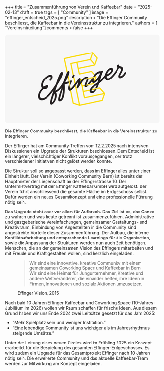 +++
title = "Zusammenführung von Verein und Kaffeebar"
date = "2025-02-13"
draft = true
tags = [ "Community" ]
image = "effinger_entscheid_2025.png"
description = "Die Effinger Community beschliesst, die Kaffeebar in die Vereinsstruktur zu integrieren."
authors = [ "Vereinsmitteilung"]
comments = false
+++

![Zusammenführung von Kaffeebar und Verein](effinger_entscheid_2025.png)

<div class="lead">Die Effinger Community beschliesst, die Kaffeebar in die Vereinsstruktur zu integrieren.</div>

Der Effinger hat am Community-Treffen vom 12.2.2025 nach intensiven Diskussionen ein Upgrade der Strukturen beschlossen. Dem Entscheid ist ein längerer, vielschichtiger Konflikt vorausgegangen, der trotz verschiedener Initiativen nicht gelöst werden konnte.

Die Struktur soll so angepasst werden, dass im Effinger alles unter einer Einheit läuft. Der Verein (Coworking Community Bern) ist bereits der Hauptmieter der Liegenschaft an der Effingerstrasse 10. Der Untermietvertrag mit der Effinger Kaffeebar GmbH wird aufgelöst. Der Verein führt anschliessend die gesamte Fläche im Erdgeschoss selbst. Dafür werden ein neues Gesamtkonzept und eine professionelle Führung nötig sein. 

Das Upgrade steht aber vor allem für Aufbruch. Das Ziel ist es, das Ganze zu wahren und was heute getrennt ist zusammenzuführen. Administrative und gastgeberische Vereinfachungen, gemeinsamer Gestaltungs- und Kreativraum, Einbindung von Angestellten in die Community sind angestrebte Vorteile dieser Zusammenführung. Der Aufbau, die interne Konfliktaufarbeitung und entsprechende Learnings für die Organisation, sowie die Anpassung der Strukturen werden nun auch Zeit benötigen. Menschen, die an der gemeinsamen Vision des Effingers mitarbeiten und mit Freude und Kraft gestalten wollen, sind herzlich eingeladen. 

  <section class="page-section bg-gray mb-20 pt-40 pb-10">
    <div class="container relative">
      <figure class="text-center">
        <blockquote class="blockquote">
          <p>Wir sind eine innovative, kreative Community mit einem gemeinsamen Coworking Space und Kaffeebar in Bern. Wir sind eine Heimat für Jungunternehmer, Kreative und andere Weltveränderer, die einander helfen, ihre Ideen in Firmen, Innovationen und soziale Aktionen umzusetzen.</p>
        </blockquote>
        <figcaption class="blockquote-footer">Effinger Vision, 2015</figcaption>
      </figure>
    </div>
  </section>


Nach bald 10 Jahren Effinger Kaffeebar und Coworking Space (10-Jahres-Jubiläum im 2026) wollen wir Raum schaffen für frische Ideen. Aus diesem Grund haben wir uns Ende 2024 zwei Leitsätze gesetzt für das Jahr 2025:

- “Mehr Spielplatz sein und weniger Institution.”
- “Eine lebendige Community ist uns wichtiger als im Jahresrhythmus steigende Umsätze.”

Unter der Leitung eines neuen Circles wird im Frühling 2025 ein Konzept erarbeitet für die Bespielung des gesamten Effinger-Erdgeschosses. Es wird zudem ein Upgrade für das Gesamtprojekt Effinger nach 10 Jahren nötig sein. Die erweiterte Community und das aktuelle Kaffeebar-Team werden zur Mitwirkung am Konzept eingeladen.
